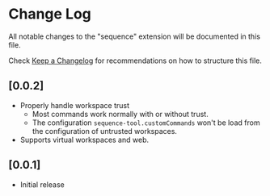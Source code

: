 # Change Log

All notable changes to the "sequence" extension will be documented in this file.

Check [Keep a Changelog](http://keepachangelog.com/) for recommendations on how to structure this file.

## [0.0.2]

- Properly handle workspace trust
  - Most commands work normally with or without trust.
  - The configuration `sequence-tool.customCommands` won't be load from the configuration of untrusted workspaces.
- Supports virtual workspaces and web.

## [0.0.1]

- Initial release
